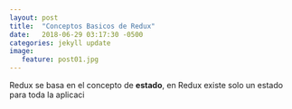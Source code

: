 ```yaml
---
layout: post
title:  "Conceptos Basicos de Redux"
date:   2018-06-29 03:17:30 -0500
categories: jekyll update	
image:
   feature: post01.jpg
---
```


Redux se basa en el concepto de **estado**, en Redux existe solo un estado para toda la aplicaci



